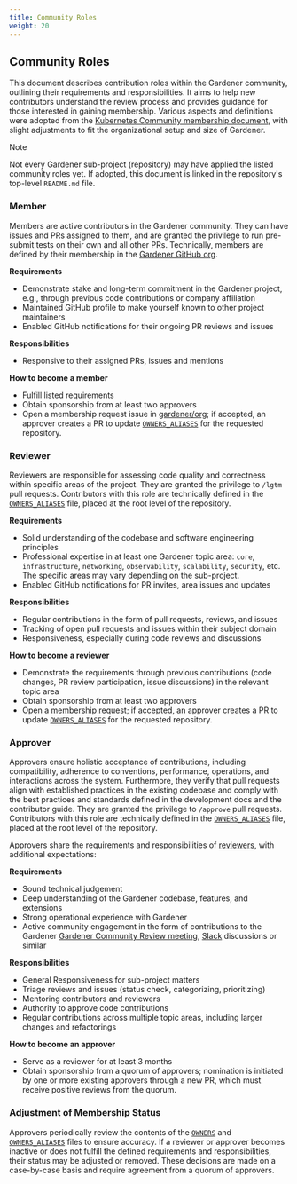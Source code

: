 ```yaml
---
title: Community Roles
weight: 20
---
```



## Community Roles

This document describes contribution roles within the Gardener community, outlining their requirements and responsibilities.
It aims to help new contributors understand the review process and provides guidance for those interested in gaining membership.
Various aspects and definitions were adopted from the [Kubernetes Community membership document](https://github.com/kubernetes/community/blob/master/community-membership.md), with slight adjustments to fit the organizational setup and size of Gardener.

> [!Note]
> Not every Gardener sub-project (repository) may have applied the listed community roles yet. 
> If adopted, this document is linked in the repository's top-level `README.md` file.

### Member

Members are active contributors in the Gardener community. They can have issues and PRs assigned to them, and are granted the privilege to run pre-submit tests on their own and all other PRs.
Technically, members are defined by their membership in the [Gardener GitHub org](https://github.com/gardener).

**Requirements**
- Demonstrate stake and long-term commitment in the Gardener project, e.g., through previous code contributions or company affiliation
- Maintained GitHub profile to make yourself known to other project maintainers
- Enabled GitHub notifications for their ongoing PR reviews and issues

**Responsibilities**
- Responsive to their assigned PRs, issues and mentions

**How to become a member**
- Fulfill listed requirements
- Obtain sponsorship from at least two approvers
- Open a membership request issue in [gardener/org](https://github.com/gardener/org/issues/new?template=membership.md); if accepted, an approver creates a PR to update [`OWNERS_ALIASES`](https://docs.prow.k8s.io/docs/components/plugins/approve/approvers/#overview) for the requested repository.

### Reviewer

Reviewers are responsible for assessing code quality and correctness within specific areas of the project.
They are granted the privilege to `/lgtm` pull requests.
Contributors with this role are technically defined in the [`OWNERS_ALIASES`](https://docs.prow.k8s.io/docs/components/plugins/approve/approvers/#overview) file, placed at the root level of the repository.

**Requirements**
- Solid understanding of the codebase and software engineering principles
- Professional expertise in at least one Gardener topic area: `core`, `infrastructure`, `networking`, `observability`, `scalability`, `security`, etc. 
  The specific areas may vary depending on the sub-project.
- Enabled GitHub notifications for PR invites, area issues and updates

**Responsibilities**
- Regular contributions in the form of pull requests, reviews, and issues
- Tracking of open pull requests and issues within their subject domain
- Responsiveness, especially during code reviews and discussions

**How to become a reviewer**
- Demonstrate the requirements through previous contributions (code changes, PR review participation, issue discussions) in the relevant topic area
- Obtain sponsorship from at least two approvers
- Open a [membership request](https://github.com/gardener/org/issues/new?template=membership.md); if accepted, an approver creates a PR to update [`OWNERS_ALIASES`](https://docs.prow.k8s.io/docs/components/plugins/approve/approvers/#overview) for the requested repository.

### Approver

Approvers ensure holistic acceptance of contributions, including compatibility, adherence to conventions, performance, operations, and interactions across the system. Furthermore, they verify that pull requests align with established practices in the existing codebase and comply with the best practices and standards defined in the development docs and the contributor guide.
They are granted the privilege to `/approve` pull requests.
Contributors with this role are technically defined in the [`OWNERS_ALIASES`](https://docs.prow.k8s.io/docs/components/plugins/approve/approvers/#overview) file, placed at the root level of the repository.

Approvers share the requirements and responsibilities of [reviewers](#reviewer), with additional expectations:

**Requirements**
- Sound technical judgement
- Deep understanding of the Gardener codebase, features, and extensions
- Strong operational experience with Gardener
- Active community engagement in the form of contributions to the Gardener [Gardener Community Review meeting](../../../../community/_index.md#gardener-review-meetings), [Slack](https://join.slack.com/t/gardener-cloud/shared_invite/zt-33c9daems-3oOorhnqOSnldZPWqGmIBw) discussions or similar

**Responsibilities**
- General Responsiveness for sub-project matters
- Triage reviews and issues (status check, categorizing, prioritizing)
- Mentoring contributors and reviewers
- Authority to approve code contributions
- Regular contributions across multiple topic areas, including larger changes and refactorings

**How to become an approver**
- Serve as a reviewer for at least 3 months
- Obtain sponsorship from a quorum of approvers; nomination is initiated by one or more existing approvers through a new PR, which must receive positive reviews from the quorum.

### Adjustment of Membership Status

Approvers periodically review the contents of the [`OWNERS`](https://docs.prow.k8s.io/docs/components/plugins/approve/approvers/#overview) and [`OWNERS_ALIASES`](https://docs.prow.k8s.io/docs/components/plugins/approve/approvers/#overview) files to ensure accuracy. If a reviewer or approver becomes inactive or does not fulfill the defined requirements and responsibilities, their status may be adjusted or removed. These decisions are made on a case-by-case basis and require agreement from a quorum of approvers.
